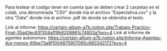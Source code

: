 Para testear el codigo tener en cuenta que se deben crear 2 carpetas en el colab, una denominada "CSV" donde iria el archivo "Expectativa.csv" y la otra "Data" donde iria el archivo .pdf de donde se obtendra el texto.


Link al informe: https://certain-allium-a7b.notion.site/Trabajo-Practico-Final-35ad3ec63f304a1f9b8208861c74803a?pvs=4
Link al informe de agentes autonomos: https://certain-allium-a7b.notion.site/Informe-Agentes-Aut-nomos-60be73a9f1004875907095c660342172?pvs=4

